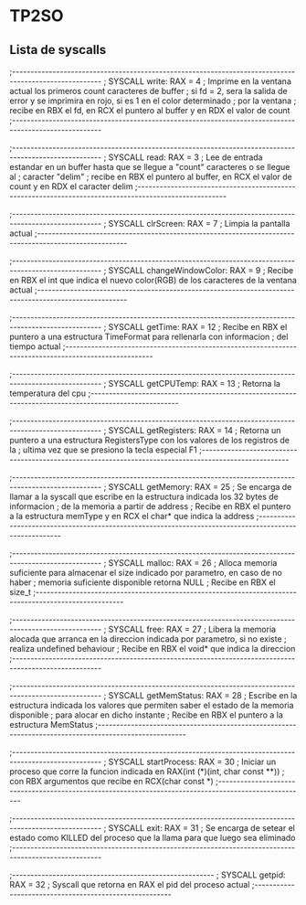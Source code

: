 # TP2SO

## Lista de syscalls

;------------------------------------------------------------------------------------------------------
;	SYSCALL write: RAX = 4
;			Imprime en la ventana actual los primeros count caracteres de buffer
;			si fd = 2, sera la salida de error y se imprimira en rojo, si es 1 en el color determinado 
;           por la ventana
;           recibe en RBX el fd, en RCX el puntero al buffer y en RDX el valor de count
;------------------------------------------------------------------------------------------------------

;------------------------------------------------------------------------------------------------------
;	SYSCALL read: RAX = 3
;			Lee de entrada estandar en un buffer hasta que se llegue a "count" caracteres o se llegue al 
;           caracter "delim"
;           recibe en RBX el puntero al buffer, en RCX el valor de count y en RDX el caracter delim
;------------------------------------------------------------------------------------------------------

;------------------------------------------------------------------------------------------------------
;	SYSCALL clrScreen: RAX = 7
;			Limpia la pantalla actual
;------------------------------------------------------------------------------------------------------

;------------------------------------------------------------------------------------------------------
;	SYSCALL changeWindowColor: RAX = 9
;			Recibe en RBX el int que indica el nuevo color(RGB) de los caracteres de la ventana actual
;------------------------------------------------------------------------------------------------------

;------------------------------------------------------------------------------------------------------
;	SYSCALL getTime: RAX = 12
;			Recibe en RBX el puntero a una estructura TimeFormat para rellenarla con informacion 
;           del tiempo actual
;------------------------------------------------------------------------------------------------------

;------------------------------------------------------------------------------------------------------
;	SYSCALL getCPUTemp: RAX = 13
;			Retorna la temperatura del cpu
;------------------------------------------------------------------------------------------------------

;------------------------------------------------------------------------------------------------------
;	SYSCALL getRegisters: RAX = 14
;			Retorna un puntero a una estructura RegistersType con los valores de los registros de la 
;           ultima vez que se presiono la tecla especial F1
;------------------------------------------------------------------------------------------------------

;------------------------------------------------------------------------------------------------------
;	SYSCALL getMemory: RAX = 25
;			Se encarga de llamar a la syscall que escribe en la estructura indicada los 32 bytes de informacion 
;           de la memoria a partir de address
;           Recibe en RBX el puntero a la estructura memType y en RCX el char* que indica la address
;------------------------------------------------------------------------------------------------------

;------------------------------------------------------------------------------------------------------
;	SYSCALL malloc: RAX = 26
;			Alloca memoria suficiente para almacenar el size indicado por parametro, en caso de no haber 
;           memoria suficiente disponible retorna NULL
;           Recibe en RBX el size_t
;------------------------------------------------------------------------------------------------------

;------------------------------------------------------------------------------------------------------
;	SYSCALL free: RAX = 27
;			Libera la memoria alocada que arranca en la direccion indicada por parametro, si no existe 
;           realiza undefined behaviour
;           Recibe en RBX el void* que indica la direccion
;------------------------------------------------------------------------------------------------------

;------------------------------------------------------------------------------------------------------
;	SYSCALL getMemStatus: RAX = 28
;			Escribe en la estructura indicada los valores que permiten saber el estado de la memoria disponible 
;           para alocar en dicho instante
;           Recibe en RBX el puntero a la estructura MemStatus
;------------------------------------------------------------------------------------------------------

;------------------------------------------------------------------------------------------------------
;	SYSCALL startProcess: RAX = 30
;			Iniciar un proceso que corre la funcion indicada en RAX(int (*)(int, char const **))
;           con RBX argumentos que recibe en RCX(char const *)
;------------------------------------------------------------------------------------------------------

;------------------------------------------------------------------------------------------------------
;	SYSCALL exit: RAX = 31
;			Se encarga de setear el estado como KILLED del proceso que la llama para que luego sea eliminado
;------------------------------------------------------------------------------------------------------

;-------------------------------------------------------
;	SYSCALL getpid: RAX = 32
;			Syscall que retorna en RAX el pid del proceso actual
;-------------------------------------------------------
